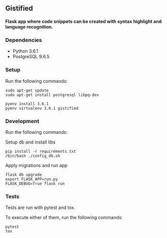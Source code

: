 ## Gistified

#### Flask app where code snippets can be created with syntax highlight and language recognition.


### Dependencies

- Python 3.6.1
- PostgreSQL 9.6.5

### Setup

Run the following commands:

```
sudo apt-get update
sudo apt-get install postgresql libpq-dev

pyenv install 3.6.1
pyenv virtualenv 3.6.1 gistified
```

### Development

Run the following commands:

Setup db and install libs

```
pip install -r requirements.txt
/bin/bash ./config_db.sh
```

Apply migrations and run app

```
flask db upgrade
export FLASK_APP=run.py
FLASK_DEBUG=True flask run
```

### Tests

Tests are run with pytest and tox.

To execute either of them, run the following commands:

```
pytest
tox
```

